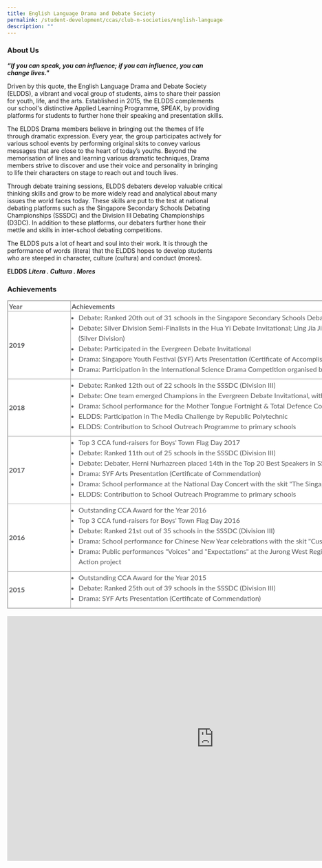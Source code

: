 ```yaml
---
title: English Language Drama and Debate Society
permalink: /student-development/ccas/club-n-societies/english-language-drama-and-debate-society/
description: ""
---
```

### About Us

_**“If you can speak, you can influence; if you can influence, you can change lives."**_

  

Driven by this quote, the English Language Drama and Debate Society (ELDDS), a vibrant and vocal group of students, aims to share their passion for youth, life, and the arts. Established in 2015, the ELDDS complements our school's distinctive Applied Learning Programme, SPEAK, by providing platforms for students to further hone their speaking and presentation skills.

  

The ELDDS Drama members believe in bringing out the themes of life through dramatic expression. Every year, the group participates actively for various school events by performing original skits to convey various messages that are close to the heart of today’s youths. Beyond the memorisation of lines and learning various dramatic techniques, Drama members strive to discover and use their voice and personality in bringing to life their characters on stage to reach out and touch lives.

  

Through debate training sessions, ELDDS debaters develop valuable critical thinking skills and grow to be more widely read and analytical about many issues the world faces today. These skills are put to the test at national debating platforms such as the Singapore Secondary Schools Debating Championships (SSSDC) and the Division III Debating Championships (D3DC). In addition to these platforms, our debaters further hone their mettle and skills in inter-school debating competitions.

  

The ELDDS puts a lot of heart and soul into their work. It is through the performance of words (litera) that the ELDDS hopes to develop students who are steeped in character, culture (cultura) and conduct (mores).

**ELDDS**  **_Litera . Cultura . Mores_**


  

### Achievements

  

<table style="margin: 0px; outline: 0px; padding: 0px; border-collapse: collapse; border: 1px solid rgb(170, 170, 170); color: rgb(88, 89, 91); font-family: Lato, sans-serif; font-size: 16px; font-style: normal; font-variant-ligatures: normal; font-variant-caps: normal; font-weight: 400; letter-spacing: normal; orphans: 2; text-align: left; text-transform: none; white-space: normal; widows: 2; word-spacing: 0px; -webkit-text-stroke-width: 0px; background-color: rgb(255, 255, 255); text-decoration-thickness: initial; text-decoration-style: initial; text-decoration-color: initial; width: 1052.25px;" class="iveo_table ives_tab_simple3" border="1"><tbody style="margin: 0px; outline: 0px; padding: 0px;"><tr style="margin: 0px; outline: 0px; padding: 0px;"><td style="margin: 0px; outline: 0px; padding: 2px; text-align: left; border: 1px solid rgb(170, 170, 170); width: 104px;"><b style="margin: 0px; outline: 0px; padding: 0px;">Year</b></td><td style="margin: 0px; outline: 0px; padding: 2px; text-align: left; border: 1px solid rgb(170, 170, 170); width: 640px;"><b style="margin: 0px; outline: 0px; padding: 0px;">Achievements</b></td></tr><tr style="margin: 0px; outline: 0px; padding: 0px;"><td style="margin: 0px; outline: 0px; padding: 2px; text-align: left; border: 1px solid rgb(170, 170, 170); width: 141.062px;"><b style="margin: 0px; outline: 0px; padding: 0px;">2019</b></td><td style="margin: 0px; outline: 0px; padding: 2px; text-align: center; border: 1px solid rgb(170, 170, 170); width: 900.188px;"><div style="margin: 0px; outline: 0px; padding: 0px; line-height: 24px !important; color: rgb(88, 89, 91); font-family: Lato, sans-serif; font-size: 16px; font-weight: normal;"><ul style="margin: 0px 0px 0.5em 1em; outline: 0px; padding: 0px;"><li style="margin: 0px; outline: 0px; padding: 0px; text-align: left;">Debate: Ranked 20th out of 31 schools in the Singapore Secondary Schools Debating Championships (SSSDC) (Division III)</li><li style="margin: 0px; outline: 0px; padding: 0px; text-align: left;">Debate: Silver Division Semi-Finalists in the Hua Yi Debate Invitational; Ling Jia Jia achieved 5th position in the Top 5 Speakers (Silver Division)</li><li style="margin: 0px; outline: 0px; padding: 0px; text-align: left;">Debate: Participated in the Evergreen Debate Invitational</li><li style="margin: 0px; outline: 0px; padding: 0px; text-align: left;">Drama: Singapore Youth Festival (SYF) Arts Presentation (Certificate of Accomplishment)</li><li style="margin: 0px; outline: 0px; padding: 0px; text-align: left;">Drama: Participation in the International Science Drama Competition organised by the Science Centre</li></ul></div></td></tr><tr style="margin: 0px; outline: 0px; padding: 0px;"><td style="margin: 0px; outline: 0px; padding: 2px; text-align: left; border: 1px solid rgb(170, 170, 170); width: 141.062px;"><b style="margin: 0px; outline: 0px; padding: 0px;">2018</b></td><td style="margin: 0px; outline: 0px; padding: 2px; text-align: center; border: 1px solid rgb(170, 170, 170); width: 900.188px;"><div style="margin: 0px; outline: 0px; padding: 0px; line-height: 24px !important; color: rgb(88, 89, 91); font-family: Lato, sans-serif; font-size: 16px; font-weight: normal;"><ul style="margin: 0px 0px 0.5em 1em; outline: 0px; padding: 0px;"><li style="margin: 0px; outline: 0px; padding: 0px; text-align: left;">Debate: Ranked 12th out of 22 schools in the SSSDC (Division III)</li><li style="margin: 0px; outline: 0px; padding: 0px; text-align: left;">Debate: One team emerged Champions in the Evergreen Debate Invitational, with the second team emerging as semi-finalists</li><li style="margin: 0px; outline: 0px; padding: 0px; text-align: left;">Drama: School performance for the Mother Tongue Fortnight &amp; Total Defence Concert with a skit</li><li style="margin: 0px; outline: 0px; padding: 0px; text-align: left;">ELDDS: Participation in The Media Challenge by Republic Polytechnic</li><li style="margin: 0px; outline: 0px; padding: 0px; text-align: left;">ELDDS: Contribution to School Outreach Programme to primary schools</li></ul></div></td></tr><tr style="margin: 0px; outline: 0px; padding: 0px;"><td style="margin: 0px; outline: 0px; padding: 2px; text-align: left; border: 1px solid rgb(170, 170, 170); width: 141.062px;"><b style="margin: 0px; outline: 0px; padding: 0px;">2017</b></td><td style="margin: 0px; outline: 0px; padding: 2px; text-align: center; border: 1px solid rgb(170, 170, 170); width: 900.188px;"><div style="margin: 0px; outline: 0px; padding: 0px; line-height: 24px !important; color: rgb(88, 89, 91); font-family: Lato, sans-serif; font-size: 16px; font-weight: normal;"><ul style="margin: 0px 0px 0.5em 1em; outline: 0px; padding: 0px;"><li style="margin: 0px; outline: 0px; padding: 0px; text-align: left;">Top 3 CCA fund-raisers for Boys' Town Flag Day 2017</li><li style="margin: 0px; outline: 0px; padding: 0px; text-align: left;">Debate: Ranked 11th out of 25 schools in the SSSDC (Division III)</li><li style="margin: 0px; outline: 0px; padding: 0px; text-align: left;">Debate: Debater, Herni Nurhazreen placed 14th in the Top 20 Best Speakers in SSSDC Division III</li><li style="margin: 0px; outline: 0px; padding: 0px; text-align: left;">Drama: SYF Arts Presentation (Certificate of Commendation)</li><li style="margin: 0px; outline: 0px; padding: 0px; text-align: left;">Drama: School performance at the National Day Concert with the skit "The Singaporean Spirit"</li><li style="margin: 0px; outline: 0px; padding: 0px; text-align: left;">ELDDS: Contribution to School Outreach Programme to primary schools</li></ul></div></td></tr><tr style="margin: 0px; outline: 0px; padding: 0px;"><td style="margin: 0px; outline: 0px; padding: 2px; text-align: left; border: 1px solid rgb(170, 170, 170); width: 141.062px;"><b style="margin: 0px; outline: 0px; padding: 0px;">2016</b></td><td style="margin: 0px; outline: 0px; padding: 2px; text-align: center; border: 1px solid rgb(170, 170, 170); width: 900.188px;"><div style="margin: 0px; outline: 0px; padding: 0px; line-height: 24px !important; color: rgb(88, 89, 91); font-family: Lato, sans-serif; font-size: 16px; font-weight: normal;"><ul style="margin: 0px 0px 0.5em 1em; outline: 0px; padding: 0px;"><li style="margin: 0px; outline: 0px; padding: 0px; text-align: left;">Outstanding CCA Award for the Year 2016</li><li style="margin: 0px; outline: 0px; padding: 0px; text-align: left;">Top 3 CCA fund-raisers for Boys' Town Flag Day 2016</li><li style="margin: 0px; outline: 0px; padding: 0px; text-align: left;">Debate: Ranked 21st out of 35 schools in the SSSDC (Division III)</li><li style="margin: 0px; outline: 0px; padding: 0px; text-align: left;">Drama: School performance for Chinese New Year celebrations with the skit "Customary Rites"</li><li style="margin: 0px; outline: 0px; padding: 0px; text-align: left;">Drama: Public performances "Voices" and "Expectations" at the Jurong West Regional Library as part of the ELDDS's Values in Action project</li></ul></div></td></tr><tr style="margin: 0px; outline: 0px; padding: 0px;"><td style="margin: 0px; outline: 0px; padding: 2px; text-align: left; border: 1px solid rgb(170, 170, 170); width: 141.062px;"><span style="margin: 0px; outline: 0px; padding: 0px; background-color: initial;"><b style="margin: 0px; outline: 0px; padding: 0px;">2015</b></span><br style="margin: 0px; outline: 0px; padding: 0px;"></td><td style="margin: 0px; outline: 0px; padding: 2px; text-align: center; border: 1px solid rgb(170, 170, 170); width: 900.188px;"><div style="margin: 0px; outline: 0px; padding: 0px; line-height: 24px !important; color: rgb(88, 89, 91); font-family: Lato, sans-serif; font-size: 16px; font-weight: normal;"><ul style="margin: 0px 0px 0.5em 1em; outline: 0px; padding: 0px;"><li style="margin: 0px; outline: 0px; padding: 0px; text-align: left;">Outstanding CCA Award for the Year 2015</li><li style="margin: 0px; outline: 0px; padding: 0px; text-align: left;">Debate: Ranked 25th out of 39 schools in the SSSDC (Division III)</li><li style="margin: 0px; outline: 0px; padding: 0px; text-align: left;">Drama: SYF Arts Presentation (Certificate of Commendation)</li></ul></div></td></tr></tbody></table>

<br>

<iframe allowfullscreen="true" height="569" width="960" frameborder="0" src="https://docs.google.com/presentation/d/e/2PACX-1vRXC4Sbl0eJfyO1-x1ADsmgYKcxGMZ-oDuKWfHVZq_UtbHuROrIwXQWhIOY8tQScZl-szFhsvoQgl6b/embed?start=true&amp;loop=true&amp;delayms=10000"></iframe>